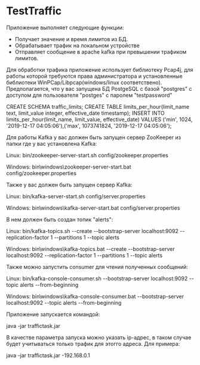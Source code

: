 # TestTraffic

Приложение выполняет следующие функции:
- Получает значение и время лимитов из БД.
- Обрабатывает трафик на локальном устройстве
- Отправляет сообщение в apache kafka при превышении трафиком лимитов.

Для обработки трафика приложение использует библиотеку Pcap4j, для работы которой требуются права администратора и установленные библиотеки WinPCap/Libpcap(windows/linux соответствено).
Предполагается, что у вас запущена БД PostgeSQL c базой "postgres" c доступом для пользователя "postges" c паролем "testpassword"  

CREATE SCHEMA traffic_limits;
CREATE TABLE limits_per_hour(limit_name text, limit_value integer, effective_date timestamp);
INSERT INTO limits_per_hour(limit_name, limit_value, effective_date) VALUES ('min', 1024, '2019-12-17 04:05:06'),('max', 1073741824, '2019-12-17 04:05:06');


Для работы Kafka у вас должен быть запущен сервер ZooKeeper из папки где у вас установлена Kafka: 

Linux: bin/zookeeper-server-start.sh config/zookeeper.properties 

Windows: bin\windows\zookeeper-server-start.bat config/zookeeper.properties

Также у вас должен быть запущен сервер Kafka:

Linux: bin/kafka-server-start.sh config/server.properties 

Windows: bin\windows\kafka-server-start.bat config/server.properties


В нем должен быть создан топик "alerts":

Linux: bin/kafka-topics.sh --create --bootstrap-server localhost:9092 --replication-factor 1 --partitions 1 --topic alerts 

Windows: bin\windows\kafka-topics.bat --create --bootstrap-server localhost:9092 --replication-factor 1 --partitions 1 --topic alerts

Также можно запустить consumer для чтения полученных сообщений: 

Linux: bin/kafka-console-consumer.sh --bootstrap-server localhost:9092 --topic alerts --from-beginning

Windows: bin\windows\kafka-console-consumer.bat --bootstrap-server localhost:9092 --topic alerts --from-beginning

Приложение запускается командой:

java -jar traffictask.jar 

В качестве параметра запуска можно указать ip-адрес, в таком случае будет учитываться только трафик для этогго адреса.
Для примера:

java -jar traffictask.jar -192.168.0.1
